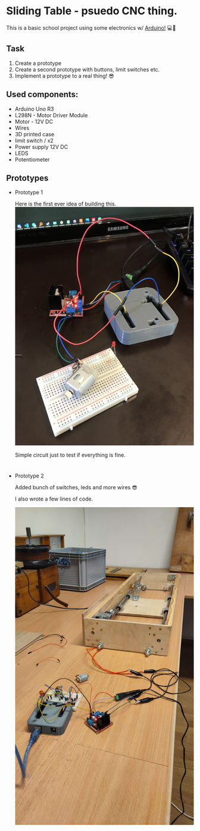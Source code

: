 # **Sliding Table  - psuedo CNC thing.**


This is a basic school project using some electronics w/ [Arduino!](https://www.arduino.cc/) 💻🤖

## **Task**

1. Create a prototype 
2. Create a second prototype with buttons, limit switches etc.
3. Implement a prototype to a real thing! 😎


## **Used components:**
* Arduino Uno R3
* L298N - Motor Driver Module
* Motor - 12V DC
* Wires
* 3D printed case
* limit switch / x2
* Power supply 12V DC
* LEDS 
* Potentiometer

## **Prototypes** ##

* Prototype 1 

    Here is the first ever idea of ​​building this. 
    ![Prototype 1](src/photos/prototype_v1.JPG)

    Simple circuit just to test if everything is fine.


#

* Prototype 2

    Added bunch of switches, leds and more wires 😎

    I also wrote a few lines of code. 

    ![Prototype 2](src/photos/prototype_v2.jpg)